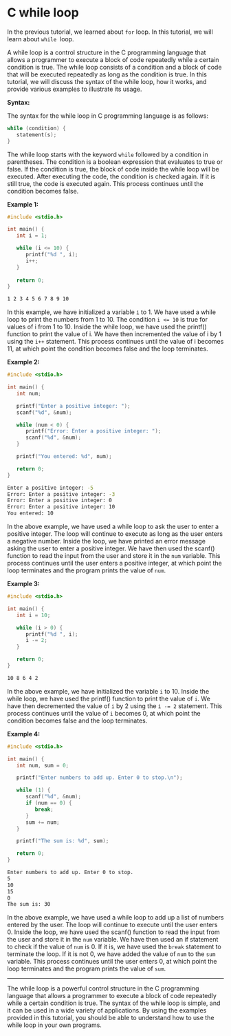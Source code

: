 <!-- 4-->
# C while loop

In the previous tutorial, we learned about `for` loop. In this tutorial, we will learn about `while`  loop.

A while loop is a control structure in the C programming language that allows a programmer to execute a block of code repeatedly while a certain condition is true. The while loop consists of a condition and a block of code that will be executed repeatedly as long as the condition is true. In this tutorial, we will discuss the syntax of the while loop, how it works, and provide various examples to illustrate its usage.

__Syntax:__

The syntax for the while loop in C programming language is as follows:

```c
while (condition) {
   statement(s);
}
```

The while loop starts with the keyword `while` followed by a condition in parentheses. The condition is a boolean expression that evaluates to true or false. If the condition is true, the block of code inside the while loop will be executed. After executing the code, the condition is checked again. If it is still true, the code is executed again. This process continues until the condition becomes false.

__Example 1:__

```c
#include <stdio.h>

int main() {
   int i = 1;

   while (i <= 10) {
      printf("%d ", i);
      i++;
   }
   
   return 0;
}
```

```zsh
1 2 3 4 5 6 7 8 9 10
```

In this example, we have initialized a variable `i` to 1. We have used a while loop to print the numbers from 1 to 10. The condition `i <= 10` is true for values of i from 1 to 10. Inside the while loop, we have used the printf() function to print the value of i. We have then incremented the value of i by 1 using the `i++` statement. This process continues until the value of i becomes 11, at which point the condition becomes false and the loop terminates.

__Example 2:__

```c
#include <stdio.h>

int main() {
   int num;

   printf("Enter a positive integer: ");
   scanf("%d", &num);

   while (num < 0) {
      printf("Error: Enter a positive integer: ");
      scanf("%d", &num);
   }

   printf("You entered: %d", num);

   return 0;
}
```

```zsh
Enter a positive integer: -5
Error: Enter a positive integer: -3
Error: Enter a positive integer: 0
Error: Enter a positive integer: 10
You entered: 10
```

In the above example, we have used a while loop to ask the user to enter a positive integer. The loop will continue to execute as long as the user enters a negative number. Inside the loop, we have printed an error message asking the user to enter a positive integer. We have then used the scanf() function to read the input from the user and store it in the `num` variable. This process continues until the user enters a positive integer, at which point the loop terminates and the program prints the value of `num`.

__Example 3:__

```c
#include <stdio.h>

int main() {
   int i = 10;

   while (i > 0) {
      printf("%d ", i);
      i -= 2;
   }

   return 0;
}
```

```zsh
10 8 6 4 2
```

In the above example, we have initialized the variable `i` to 10. Inside the while loop, we have used the printf() function to print the value of `i`. We have then decremented the value of `i` by 2 using the `i -= 2` statement. This process continues until the value of `i` becomes 0, at which point the condition becomes false and the loop terminates.

__Example 4:__

```c
#include <stdio.h>

int main() {
   int num, sum = 0;

   printf("Enter numbers to add up. Enter 0 to stop.\n");

   while (1) {
      scanf("%d", &num);
      if (num == 0) {
         break;
      }
      sum += num;
   }

   printf("The sum is: %d", sum);

   return 0;
}
```

```zsh
Enter numbers to add up. Enter 0 to stop.
5
10
15
0
The sum is: 30
```

In the above example, we have used a while loop to add up a list of numbers entered by the user. The loop will continue to execute until the user enters 0. Inside the loop, we have used the scanf() function to read the input from the user and store it in the `num` variable. We have then used an if statement to check if the value of `num` is 0. If it is, we have used the `break` statement to terminate the loop. If it is not 0, we have added the value of `num` to the `sum` variable. This process continues until the user enters 0, at which point the loop terminates and the program prints the value of `sum`.

<hr>

The while loop is a powerful control structure in the C programming language that allows a programmer to execute a block of code repeatedly while a certain condition is true. The syntax of the while loop is simple, and it can be used in a wide variety of applications. By using the examples provided in this tutorial, you should be able to understand how to use the while loop in your own programs.

